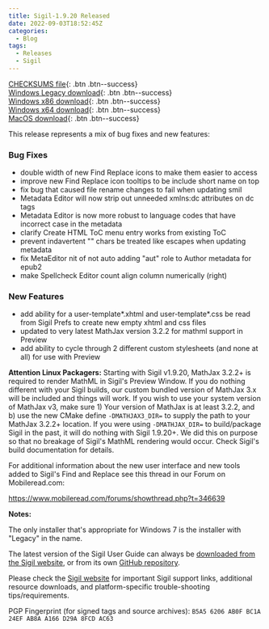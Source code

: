 ```yaml
---
title: Sigil-1.9.20 Released
date: 2022-09-03T18:52:45Z
categories:
  - Blog
tags:
  - Releases
  - Sigil
---
```


[CHECKSUMS file](https://github.com/Sigil-Ebook/Sigil/releases/download/1.9.20/Sigil-1.9.20-CHECKSUMS.sha256.txt){: .btn .btn--success}<br/>
[Windows Legacy download](https://github.com/Sigil-Ebook/Sigil/releases/download/1.9.20/Sigil-1.9.20-Windows-Legacy-Setup.exe){: .btn .btn--success}<br/>
[Windows x86 download](https://github.com/Sigil-Ebook/Sigil/releases/download/1.9.20/Sigil-1.9.20-Windows-Setup.exe){: .btn .btn--success}<br/>
[Windows x64 download](https://github.com/Sigil-Ebook/Sigil/releases/download/1.9.20/Sigil-1.9.20-Windows-x64-Setup.exe){: .btn .btn--success}<br/>
[MacOS download](https://github.com/Sigil-Ebook/Sigil/releases/download/1.9.20/Sigil.app-1.9.20-Mac.txz){: .btn .btn--success}

This release represents a mix of bug fixes and new features:

### Bug Fixes
- double width of new Find Replace icons to make them easier to access
- improve new Find Replace icon tooltips to be include short name on top
- fix bug that caused file rename changes to fail when updating smil
- Metadata Editor will now strip out unneeded xmlns:dc attributes on dc tags
- Metadata Editor is now more robust to language codes that have incorrect case in the metadata
- clarify Create HTML ToC menu entry works from existing ToC
- prevent indavertent "\" chars be treated like escapes when updating metadata
- fix MetaEditor nit of not auto adding "aut" role to Author metadata for epub2
- make Spellcheck Editor count align column numerically (right)

### New Features
- add ability for a user-template*.xhtml and user-template*.css be read from Sigil Prefs to create new empty xhtml and css files
- updated to very latest MathJax version 3.2.2 for mathml support in Preview
- add ability to cycle through 2 different custom stylesheets (and none at all) for use with Preview

__Attention Linux Packagers:__  Starting with Sigil v1.9.20, MathJax 3.2.2+ is required to render MathML in Sigil's Preview Window. If you do nothing different with your Sigil builds, our custom bundled version of  MathJax 3.x will be included and things will work. If you wish to use your system version of MathJax v3, make sure 1) Your version of  MathJax is at least 3.2.2, and b) use the new CMake define `-DMATHJAX3_DIR=` to  supply the path to your MathJax 3.2.2+ location.  If you were using `-DMATHJAX_DIR=` to build/package Sigil in the past, it will do nothing with Sigil 1.9.20+. We did this on purpose so that no breakage of Sigil's MathML rendering would occur. Check Sigil's build documentation for details.

For additional information about the new user interface and new tools added to Sigil's Find and Replace see this thread in our Forum on Mobileread.com:

https://www.mobileread.com/forums/showthread.php?t=346639

__Notes:__

The only installer that's appropriate for Windows 7 is the installer with "Legacy" in the name.

The latest version of the Sigil User Guide can always be [downloaded from the Sigil website](https://sigil-ebook.com/sigil/guide), or from its own [GitHub repository](https://github.com/Sigil-Ebook/sigil-user-guide/releases/latest).

Please check the [Sigil website](https://sigil-ebook.com/sigil) for important Sigil support links, additional resource downloads, and platform-specific trouble-shooting tips/requirements.

PGP Fingerprint (for signed tags and source archives): `B5A5 6206 AB0F BC1A 24EF AB8A A166 D29A 8FCD AC63`

